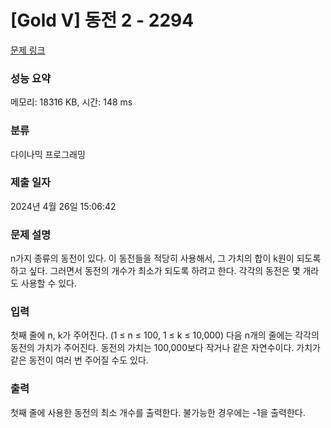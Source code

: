 # [Gold V] 동전 2 - 2294 

[문제 링크](https://www.acmicpc.net/problem/2294) 

### 성능 요약

메모리: 18316 KB, 시간: 148 ms

### 분류

다이나믹 프로그래밍

### 제출 일자

2024년 4월 26일 15:06:42

### 문제 설명

<p>n가지 종류의 동전이 있다. 이 동전들을 적당히 사용해서, 그 가치의 합이 k원이 되도록 하고 싶다. 그러면서 동전의 개수가 최소가 되도록 하려고 한다. 각각의 동전은 몇 개라도 사용할 수 있다.</p>

### 입력 

 <p>첫째 줄에 n, k가 주어진다. (1 ≤ n ≤ 100, 1 ≤ k ≤ 10,000) 다음 n개의 줄에는 각각의 동전의 가치가 주어진다. 동전의 가치는 100,000보다 작거나 같은 자연수이다. 가치가 같은 동전이 여러 번 주어질 수도 있다.</p>

### 출력 

 <p>첫째 줄에 사용한 동전의 최소 개수를 출력한다. 불가능한 경우에는 -1을 출력한다.</p>

